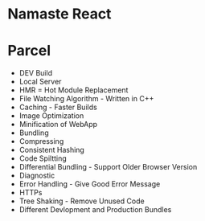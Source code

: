 # Namaste React


# Parcel
- DEV Build
- Local Server
- HMR = Hot Module Replacement
- File Watching Algorithm - Written in C++
- Caching - Faster Builds
- Image Optimization
- Minification of WebApp
- Bundling
- Compressing
- Consistent Hashing
- Code Spiltting
- Differential Bundling - Support Older Browser Version
- Diagnostic
- Error Handling - Give Good Error Message
- HTTPs
- Tree Shaking - Remove Unused Code
- Different Devlopment and Production Bundles
